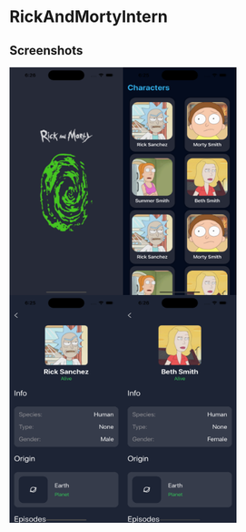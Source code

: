 # RickAndMortyIntern

## Screenshots
<img align="left" src="https://github.com/makhmudov0907/RickAndMortyIntern/blob/main/Images/RandM_1.png" width="200" height="400">
<img align="left" src="https://github.com/makhmudov0907/RickAndMortyIntern/blob/main/Images/RandM_2.png" width="200" height="400">
<img align="left" src="https://github.com/makhmudov0907/RickAndMortyIntern/blob/main/Images/RandM_3.png" width="200" height="400">
<img align="left" src="https://github.com/makhmudov0907/RickAndMortyIntern/blob/main/Images/RandM_4.png" width="200" height="400">
